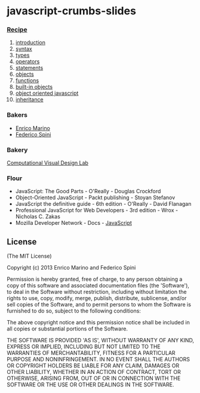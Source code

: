 # javascript-crumbs-slides

### [Recipe](chapters/Readme.md)

1. [introduction](chapters/introduction/Readme.md)
2. [syntax](chapters/syntax/Readme.md)
3. [types](chapters/types/Readme.md)
4. [operators](chapters/operators/Readme.md)
5. [statements](chapters/statements/Readme.md)
6. [objects](chapters/objects/Readme.md)
7. [functions](chapters/functions/Readme.md)
8. [built-in objects](chapters/built-ins/Readme.md)
9. [object oriented javascript](chapters/prototype/Readme.md)
10. [inheritance](chapters/inheritance/Readme.md)

### Bakers

- [Enrico Marino](http://onirame.com)
- [Federico Spini](http://federicospini.com)

### Bakery

[Computational Visual Design Lab](http://dia.uniroma3.it/~cvdlab/)

### Flour

- JavaScript: The Good Parts - O'Really - Douglas Crockford 
- Object-Oriented JavaScript - Packt publishing - Stoyan Stefanov
- JavaScript the definitive guide - 6th edition - O'Really - David Flanagan
- Professional JavaScript for Web Developers - 3rd edition - Wrox - Nicholas C. Zakas
- Mozilla Developer Network - Docs - [JavaScript](https://developer.mozilla.org/en/JavaScript)

## License

(The MIT License)

Copyright (c) 2013 Enrico Marino and Federico Spini

Permission is hereby granted, free of charge, to any person obtaining
a copy of this software and associated documentation files (the
'Software'), to deal in the Software without restriction, including
without limitation the rights to use, copy, modify, merge, publish,
distribute, sublicense, and/or sell copies of the Software, and to
permit persons to whom the Software is furnished to do so, subject to
the following conditions:

The above copyright notice and this permission notice shall be
included in all copies or substantial portions of the Software.

THE SOFTWARE IS PROVIDED 'AS IS', WITHOUT WARRANTY OF ANY KIND,
EXPRESS OR IMPLIED, INCLUDING BUT NOT LIMITED TO THE WARRANTIES OF
MERCHANTABILITY, FITNESS FOR A PARTICULAR PURPOSE AND NONINFRINGEMENT.
IN NO EVENT SHALL THE AUTHORS OR COPYRIGHT HOLDERS BE LIABLE FOR ANY
CLAIM, DAMAGES OR OTHER LIABILITY, WHETHER IN AN ACTION OF CONTRACT,
TORT OR OTHERWISE, ARISING FROM, OUT OF OR IN CONNECTION WITH THE
SOFTWARE OR THE USE OR OTHER DEALINGS IN THE SOFTWARE.
